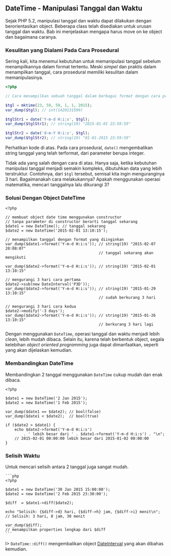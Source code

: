 ## DateTime - Manipulasi Tanggal dan Waktu

Sejak PHP 5.2, manipulasi tanggal dan waktu dapat dilakukan dengan berorientasikan object.
Beberapa class telah disediakan untuk urusan tanggal dan waktu.
Bab ini menjelaskan mengapa harus move on ke object dan bagaimana caranya.

### Kesulitan yang Dialami Pada Cara Prosedural

Sering kali, kita menemui kebutuhan untuk memanipulasi tanggal sebelum menampilkannya dalam format tertentu.
Meski *simpel* dan praktis dalam menampilkan tanggal, cara prosedural memiliki kesulitan dalam memanipulasinya.

```php
<?php

// Cara menampilkan sebuah tanggal dalam berbagai format dengan cara prosedural

$tgl = mktime(23, 59, 59, 1, 1, 2015);
var_dump($tgl); // int(1420131599)

$tglStr1 = date('Y-m-d H:i:s', $tgl);
var_dump($tglStr1); // string(19) "2015-01-01 23:59:59"

$tglStr2 = date('d-m-Y H:i:s', $tgl);
var_dump($tglStr2); // string(19) "01-01-2015 23:59:59"
```
    
Perhatikan kode di atas.
Pada cara prosedural, `date()` mengembalikan string tanggal yang telah terformat, dari parameter berupa integer.

Tidak ada yang salah dengan cara di atas.
Hanya saja, ketika kebutuhan manipulasi tanggal menjadi semakin kompleks, dibutuhkan data yang lebih terstruktur.
Contohnya, dari `$tgl` tersebut, semisal kita ingin menguranginya 3 hari.
Bagaimanakah cara melakukannya?
Apakah menggunakan operasi matematika, mencari tanggalnya lalu dikurangi 3?

### Solusi Dengan Object DateTime

    <?php

    // membuat object date time menggunakan constructor
    // tanpa parameter di constructor berarti tanggal sekarang
    $date1 = new DateTime(); // tanggal sekarang
    $date2 = new DateTime('2015-02-01 13:10:15');

    // menampilkan tanggal dengan format yang diinginkan
    var_dump($date1->format('Y-m-d H:i:s')); // string(19) "2015-02-07 20:08:07"
                                             // tanggal sekarang akan mengikuti

    var_dump($date2->format('Y-m-d H:i:s')); // string(19) "2015-02-01 13:10:15"

    // mengurangi 3 hari cara pertama
    $date2->sub(new DateInterval('P3D'));
    var_dump($date2->format('Y-m-d H:i:s')); // string(19) "2015-01-29 13:10:15"
                                             // sudah berkurang 3 hari

    // mengurangi 3 hari cara kedua
    $date2->modify('-3 days');
    var_dump($date2->format('Y-m-d H:i:s')); // string(19) "2015-01-26 13:10:15"
                                             // berkurang 3 hari lagi


Dengan menggunakan `DateTime`, operasi tanggal dan waktu menjadi lebih *clean*, lebih mudah dibaca.
Selain itu, karena telah berbentuk object, segala kelebihan *object oriented programming* juga dapat dimanfaatkan, seperti yang akan dijelaskan kemudian.


### Membandingkan DateTime

Membandingkan 2 tanggal menggunakan `DateTime` cukup mudah dan enak dibaca.

    <?php

    $date1 = new DateTime('2 Jan 2015');
    $date2 = new DateTime('1 Feb 2015');

    var_dump($date1 == $date2); // bool(false)
    var_dump($date1 < $date2);  // bool(true)

    if ($date2 > $date1) {
        echo $date2->format('Y-m-d H:i:s') 
            . ' lebih besar dari ' . $date1->format('Y-m-d H:i:s') . "\n";
        // 2015-02-01 00:00:00 lebih besar dari 2015-01-02 00:00:00
    }



### Selisih Waktu

Untuk mencari selisih antara 2 tanggal juga sangat mudah.

    ```php
    <?php

    $date1 = new DateTime('30 Jan 2015 15:00:00');
    $date2 = new DateTime('2 Feb 2015 23:30:00');

    $diff  = $date1->diff($date2);

    echo "Selisih: {$diff->d} hari, {$diff->h} jam, {$diff->i} menit\n";
    // Selisih: 3 hari, 8 jam, 30 menit

    var_dump($diff);
    // menampilkan properties lengkap dari $diff
    ```

I> `DateTime::diff()` mengembalikan object [DateInterval](http://php.net/manual/en/class.dateinterval.php) yang akan dibahas kemudian.



